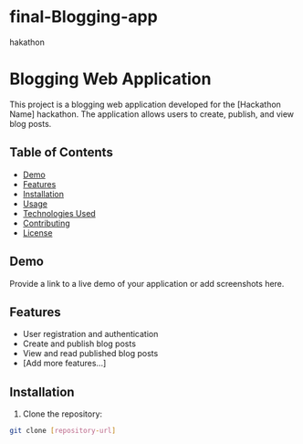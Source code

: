 # final-Blogging-app
hakathon
# Blogging Web Application

This project is a blogging web application developed for the [Hackathon Name] hackathon. The application allows users to create, publish, and view blog posts.

## Table of Contents

- [Demo](#demo)
- [Features](#features)
- [Installation](#installation)
- [Usage](#usage)
- [Technologies Used](#technologies-used)
- [Contributing](#contributing)
- [License](#license)

## Demo

Provide a link to a live demo of your application or add screenshots here.

## Features

- User registration and authentication
- Create and publish blog posts
- View and read published blog posts
- [Add more features...]

## Installation

1. Clone the repository:

```bash
git clone [repository-url]
